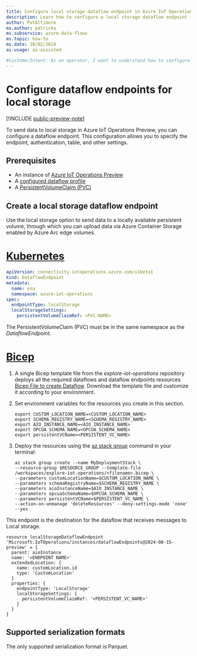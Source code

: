 ```yaml
---
title: Configure local storage dataflow endpoint in Azure IoT Operations
description: Learn how to configure a local storage dataflow endpoint in Azure IoT Operations.
author: PatAltimore
ms.author: patricka
ms.subservice: azure-data-flows
ms.topic: how-to
ms.date: 10/02/2024
ai-usage: ai-assisted

#CustomerIntent: As an operator, I want to understand how to configure a local storage dataflow endpoint so that I can create a dataflow.
---
```


# Configure dataflow endpoints for local storage

[!INCLUDE [public-preview-note](../includes/public-preview-note.md)]

To send data to local storage in Azure IoT Operations Preview, you can configure a dataflow endpoint. This configuration allows you to specify the endpoint, authentication, table, and other settings.

## Prerequisites

- An instance of [Azure IoT Operations Preview](../deploy-iot-ops/howto-deploy-iot-operations.md)
- A [configured dataflow profile](howto-configure-dataflow-profile.md)
- A [PersistentVolumeClaim (PVC)](https://kubernetes.io/docs/concepts/storage/persistent-volumes/)

## Create a local storage dataflow endpoint

Use the local storage option to send data to a locally available persistent volume, through which you can upload data via Azure Container Storage enabled by Azure Arc edge volumes.

# [Kubernetes](#tab/kubernetes)

```yaml
apiVersion: connectivity.iotoperations.azure.com/v1beta1
kind: DataflowEndpoint
metadata:
  name: esa
  namespace: azure-iot-operations
spec:
  endpointType: localStorage
  localStorageSettings:
    persistentVolumeClaimRef: <PVC-NAME>
```

The PersistentVolumeClaim (PVC) must be in the same namespace as the *DataflowEndpoint*.

# [Bicep](#tab/bicep)

1. A single Bicep template file from the *explore-iot-operations* repository deploys all the required dataflows and dataflow endpoints resources [Bicep File to create Dataflow](https://github.com/Azure-Samples/explore-iot-operations/blob/main/samples/quickstarts/dataflow.bicep). Download the template file and customize it according to your environment.

1. Set environment variables for the resources you create in this section.

   ```azurecli
   export CUSTOM_LOCATION_NAME=<CUSTOM_LOCATION_NAME>
   export SCHEMA_REGISTRY_NAME=<SCHEMA_REGISTRY_NAME>
   export AIO_INSTANCE_NAME=<AIO_INSTANCE_NAME>
   export OPCUA_SCHEMA_NAME=<OPCUA_SCHEMA_NAME>
   export persistentVCName=<PERSISTENT_VC_NAME>
   ```

1. Deploy the resources using the [az stack group](/azure/azure-resource-manager/bicep/deployment-stacks?tabs=azure-powershell) command in your terminal:

    ```console
    az stack group create --name MyDeploymentStack \
    --resource-group $RESOURCE_GROUP --template-file /workspaces/explore-iot-operations/<filename>.bicep \
    --parameters customLocationName=$CUSTOM_LOCATION_NAME \
    --parameters schemaRegistryName=$SCHEMA_REGISTRY_NAME \
    --parameters aioInstanceName=$AIO_INSTANCE_NAME \
    --parameters opcuaSchemaName=$OPCUA_SCHEMA_NAME \
    --parameters persistentVCName=$PERSISTENT_VC_NAME \
    --action-on-unmanage 'deleteResources' --deny-settings-mode 'none' --yes
    ```

This endpoint is the destination for the dataflow that receives messages to Local storage.

```bicep
resource localStorageDataflowEndpoint 'Microsoft.IoTOperations/instances/dataflowEndpoints@2024-08-15-preview' = {
  parent: aioInstance
  name: '<ENDPOINT NAME>'
  extendedLocation: {
    name: customLocation.id
    type: 'CustomLocation'
  }
  properties: {
    endpointType: 'LocalStorage'
    localStorageSettings: {
      persistentVolumeClaimRef: '<PERSISTENT_VC_NAME>'
    }
  }
}
```

## Supported serialization formats

The only supported serialization format is Parquet.